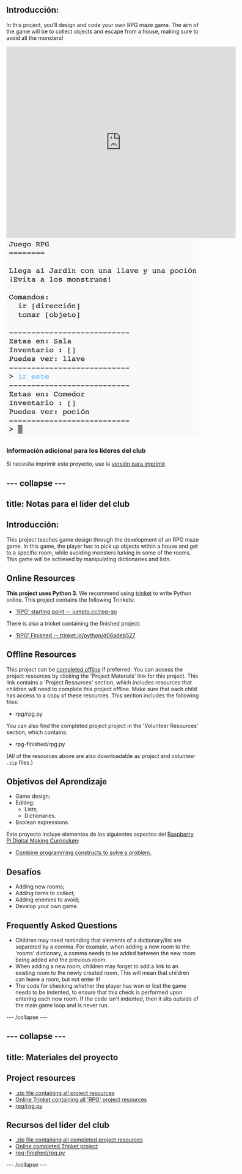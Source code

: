 ## Introducción:

In this project, you’ll design and code your own RPG maze game. The aim of the game will be to collect objects and escape from a house, making sure to avoid all the monsters!

<div class="trinket">
  <iframe src="https://trinket.io/embed/python/d06adeb527?outputOnly=true&start=result" width="600" height="500" frameborder="0" marginwidth="0" marginheight="0" allowfullscreen>
  </iframe>
  <img src="images/rpg-finished.png">
</div>

### Información adicional para los líderes del club

Si necesita imprimir este proyecto, use la [versión para imprimir](https://projects.raspberrypi.org/en/projects/rpg/print).

## \--- collapse \---

## title: Notas para el líder del club

## Introducción:

This project teaches game design through the development of an RPG maze game. In this game, the player has to pick up objects within a house and get to a specific room, while avoiding monsters lurking in some of the rooms. This game will be achieved by manipulating dictionaries and lists.

## Online Resources

**This project uses Python 3.** We recommend using [trinket](https://trinket.io/) to write Python online. This project contains the following Trinkets:

+ ['RPG' starting point -- jumpto.cc/rpg-go](http://jumpto.cc/rpg-go)

There is also a trinket containing the finished project:

+ [‘RPG’ Finished -- trinket.io/python/d06adeb527](https://trinket.io/python/d06adeb527)

## Offline Resources

This project can be [completed offline](https://www.codeclubprojects.org/en-GB/resources/python-working-offline/) if preferred. You can access the project resources by clicking the 'Project Materials' link for this project. This link contains a 'Project Resources' section, which includes resources that children will need to complete this project offline. Make sure that each child has access to a copy of these resources. This section includes the following files:

+ rpg/rpg.py

You can also find the completed project project in the 'Volunteer Resources' section, which contains:

+ rpg-finished/rpg.py

(All of the resources above are also downloadable as project and volunteer `.zip` files.)

## Objetivos del Aprendizaje

+ Game design;
+ Editing: 
    + Lists;
    + Dictionaries.
+ Boolean expressions.

Este proyecto incluye elementos de los siguientes aspectos del [Raspberry Pi Digital Making Curriculum](http://rpf.io/curriculum):

+ [Combine programming constructs to solve a problem.](https://www.raspberrypi.org/curriculum/programming/builder)

## Desafíos

+ Adding new rooms;
+ Adding items to collect;
+ Adding enemies to avoid;
+ Develop your own game.

## Frequently Asked Questions

+ Children may need reminding that elements of a dictionary/list are separated by a comma. For example, when adding a new room to the 'rooms' dictionary, a comma needs to be added between the new room being added and the previous room.
+ When adding a new room, children may forget to add a link to an existing room to the newly created room. This will mean that children can leave a room, but not enter it!
+ The code for checking whether the player has won or lost the game needs to be indented, to ensure that this check is performed upon entering each new room. If the code isn't indented, then it sits outside of the main game loop and is never run.

\--- /collapse \---

## \--- collapse \---

## title: Materiales del proyecto

## Project resources

+ [.zip file containing all project resources](resources/rpg-project-resources.zip)
+ [Online Trinket containing all 'RPG' project resources](http://jumpto.cc/rpg-go)
+ [rpg/rpg.py](resources/rpg-rpg.py)

## Recursos del líder del club

+ [.zip file containing all completed project resources](resources/rpg-volunteer-resources.zip)
+ [Online completed Trinket project](https://trinket.io/python/d06adeb527)
+ [rpg-finished/rpg.py](resources/rpg-finished-rpg.py)

\--- /collapse \---